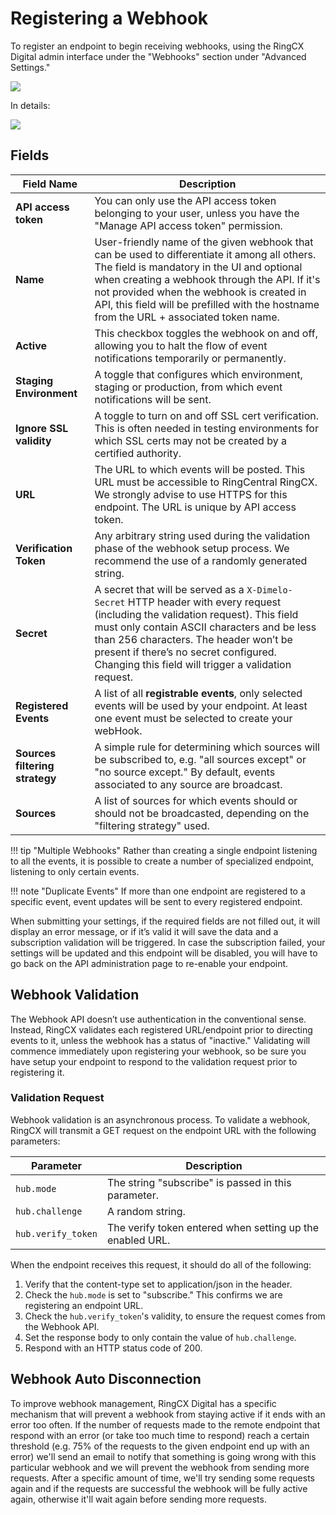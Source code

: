 # Registering a Webhook

To register an endpoint to begin receiving webhooks, using the RingCX Digital admin interface under the "Webhooks" section under "Advanced Settings."

<img class="img-fluid" src="../dimelo_webhook_register_800x.png">

In details:

<img class="img-fluid" src="../dimelo_webhook_register-details.png">

## Fields

| Field Name | Description |
|-|-|
| **API access token** | You can only use the API access token belonging to your user, unless you have the "Manage API access token" permission. | 
| **Name** | User-friendly name of the given webhook that can be used to differentiate it among all others. The field is mandatory in the UI and optional when creating a webhook through the API. If it's not provided when the webhook is created in API, this field will be prefilled with the hostname from the URL + associated token name. |
| **Active** | This checkbox toggles the webhook on and off, allowing you to halt the flow of event notifications temporarily or permanently. 
| **Staging Environment** | A toggle that configures which environment, staging or production, from which event notifications will be sent. |
| **Ignore SSL validity** | A toggle to turn on and off SSL cert verification. This is often needed in testing environments for which SSL certs may not be created by a certified authority. | 
| **URL** | The URL to which events will be posted. This URL must be accessible to RingCentral RingCX. We strongly advise to use HTTPS for this endpoint. The URL is unique by API access token. |
| **Verification Token** | Any arbitrary string used during the validation phase of the webhook setup process. We recommend the use of a randomly generated string. |
| **Secret** | A secret that will be served as a `X-Dimelo-Secret` HTTP header with every request (including the validation request). This field must only contain ASCII characters and be less than 256 characters. The header won’t be present if there’s no secret configured. Changing this field will trigger a validation request. |
| **Registered Events** | A list of all **registrable events**, only selected events will be used by your endpoint. At least one event must be selected to create your webHook. |
| **Sources filtering strategy** |  A simple rule for determining which sources will be subscribed to, e.g. "all sources except" or "no source except." By default, events associated to any source are broadcast. |
| **Sources** | A list of sources for which events should or should not be broadcasted, depending on the "filtering strategy" used. |

!!! tip "Multiple Webhooks"
    Rather than creating a single endpoint listening to all the events, it is possible to create a number of specialized endpoint, listening to only certain events.

!!! note "Duplicate Events"
    If more than one endpoint are registered to a specific event, event updates will be sent to every registered endpoint.

When submitting your settings, if the required fields are not filled out, it will display an error message, or if it’s valid it will save the data and a subscription validation will be triggered. In case the subscription failed, ​your settings will be updated and this endpoint will be disabled​, you will have to go back on the API administration page to re-enable your endpoint.

## Webhook Validation

The Webhook API doesn’t use authentication in the conventional sense. Instead, RingCX validates each registered URL/endpoint prior to directing events to it, unless the webhook has a status of "inactive." Validating will commence immediately upon registering your webhook, so be sure you have setup your endpoint to respond to the validation request prior to registering it. 

### Validation Request

Webhook validation is an asynchronous process. To validate a webhook, RingCX will transmit a GET request on the endpoint URL with the following parameters:

| Parameter | Description |
|-|-|
| `hub.mode` | The string "subscribe" is passed in this parameter. |
| `hub.challenge` | A random string. |
| `hub.verify_token` | The verify token entered when setting up the enabled URL. |

When the endpoint receives this request, it should do all of the following:

1. Verify that the content-type set to application/json in the header.
2. Check the `hub.mode` is set to "subscribe." This confirms we are registering an endpoint URL.
3. Check the `hub.verify_token`'s validity, to ensure the request comes from the Webhook API.
4. Set the response body to only contain the value of `hub.challenge`.
5. Respond with an HTTP status code of 200.

## Webhook Auto Disconnection

To improve webhook management, RingCX Digital has a specific mechanism that will prevent a webhook from staying active if it ends with an error too often. If the number of requests made to the remote endpoint that respond with an error (or take too much time to respond) reach a certain threshold (e.g. 75% of the requests to the given endpoint end up with an error) we'll send an email to notify that something is going wrong with this particular webhook and we will prevent the webhook from sending more requests. After a specific amount of time, we'll try sending some requests again and if the requests are successful the webhook will be fully active again, otherwise it'll wait again before sending more requests.



